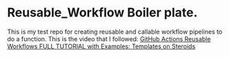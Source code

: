 # Reusable_Workflow Boiler plate.

This is my test repo for creating reusable and callable workflow pipelines to do a function.
This is the video that I followed:
[GitHub Actions Reusable Workflows FULL TUTORIAL with Examples: Templates on Steroids](https://www.youtube.com/watch?v=lRypYtmbKMs)
